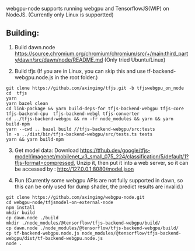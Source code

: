 webgpu-node supports running webgpu and TensorflowJS(WIP) on NodeJS.
(Currently only Linux is supportted)
## Building: 
1. Build dawn.node
https://source.chromium.org/chromium/chromium/src/+/main:third_party/dawn/src/dawn/node/README.md
(Only tried Ubuntu/Linux)

2. Build tfjs
(If you are in Linux, you can skip this and use tf-backend-webgpu.node.js in the root folder.)
```
git clone https://github.com/axinging/tfjs.git -b tfjswebgpu_on_node
cd  tfjs
yarn
yarn bazel clean
cd link-package && yarn build-deps-for tfjs-backend-webgpu tfjs-core tfjs-backend-cpu  tfjs-backend-webgl tfjs-converter
cd ../tfjs-backend-webgpu && rm -fr node_modules && yarn && yarn build-npm
yarn --cwd .. bazel build //tfjs-backend-webgpu/src:tests
ln -s ../dist/bin/tfjs-backend-webgpu/src/tests.ts tests
yarn && yarn build-npm
```

3. Get model data:
Download https://tfhub.dev/google/tfjs-model/imagenet/mobilenet_v3_small_075_224/classification/5/default/1?tfjs-format=compressed, 
Unzip it, then put it into a web server, so it can be accessed by : http://127.0.0.1:8080/model.json


4. Run
(Currently some webgpu APIs are not fully supported in dawn, so this can be only used for dump shader, the predict results are invalid.)
```
git clone https://github.com/axinging/webgpu-node.git
cd webgpu-node/tfjsmodel-on-external-node
npm install
mkdir build
cp dawn.node ./build
mkdir ./node_modules/@tensorflow/tfjs-backend-webgpu/build/
cp dawn.node ./node_modules/@tensorflow/tfjs-backend-webgpu/build/
cp tf-backend-webgpu.node.js node_modules/@tensorflow/tfjs-backend-webgpu/dist/tf-backend-webgpu.node.js 
node .
```
